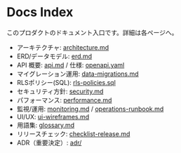 # Docs Index

このプロダクトのドキュメント入口です。詳細は各ページへ。

- アーキテクチャ: [architecture.md](./architecture.md)
- ERD/データモデル: [erd.md](./erd.md)
- API 概要: [api.md](./api.md) / 仕様: [openapi.yaml](./openapi.yaml)
- マイグレーション運用: [data-migrations.md](./data-migrations.md)
- RLSポリシー(SQL): [rls-policies.sql](./rls-policies.sql)
- セキュリティ方針: [security.md](./security.md)
- パフォーマンス: [performance.md](./performance.md)
- 監視/運用: [monitoring.md](./monitoring.md) / [operations-runbook.md](./operations-runbook.md)
- UI/UX: [ui-wireframes.md](./ui-wireframes.md)
- 用語集: [glossary.md](./glossary.md)
- リリースチェック: [checklist-release.md](./checklist-release.md)
- ADR（重要決定）: [adr/](./adr/)